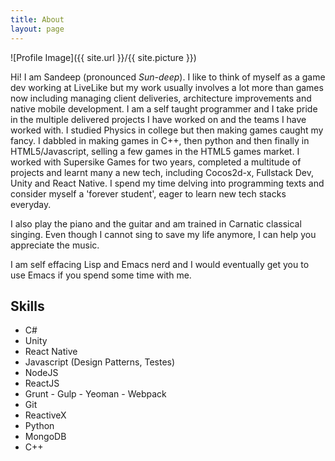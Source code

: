 ```yaml
---
title: About
layout: page
---
```

![Profile Image]({{ site.url }}/{{ site.picture }})

<p>Hi! I am Sandeep (pronounced <i>Sun-deep</i>). I like to think of myself as a game dev working at LiveLike but my work usually involves a lot more than games now including managing client deliveries, architecture improvements and native mobile development. I am a self taught programmer and I take pride in the multiple delivered projects I have worked on and the teams I have worked with. I studied Physics in college but then making games caught my fancy. I dabbled in making games in C++, then python and then finally in HTML5/Javascript, selling a few games in the HTML5 games market. I worked with Supersike Games for two years,  completed a multitude of projects and learnt many a new tech, including Cocos2d-x, Fullstack Dev, Unity and React Native. I spend my time delving into programming texts and consider myself a 'forever student', eager to learn new tech stacks everyday.</p>

<p>I also play the piano and the guitar and am trained in Carnatic classical singing. Even though I cannot sing to save my life anymore, I can help you appreciate the music.</p>
<p>I am self effacing Lisp and Emacs nerd and I would eventually get you to use Emacs if you spend some time with me.</p>

<h2>Skills</h2>

<ul class="skill-list">
	<li>C#</li>
	<li>Unity</li>
	<li>React Native</li>
	<li>Javascript (Design Patterns, Testes)</li>
	<li>NodeJS</li>
	<li>ReactJS</li>
	<li>Grunt - Gulp - Yeoman - Webpack</li>
	<li>Git</li>
	<li>ReactiveX</li>
	<li>Python</li>
	<li>MongoDB</li>
	<li>C++</li>
</ul>
